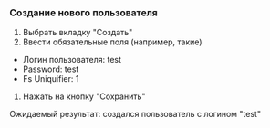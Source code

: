 ### Создание нового пользователя
1. Выбрать вкладку "Создать"
1. Ввести обязательные поля (например, такие)
- Логин пользователя: test
- Password: test
- Fs Uniquifier: 1
1. Нажать на кнопку "Сохранить"

Ожидаемый результат: создался пользователь с логином "test"

